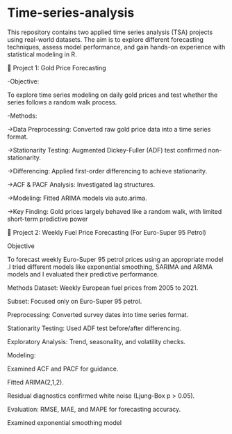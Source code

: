 # Time-series-analysis
This repository contains two applied time series analysis (TSA) projects using real-world datasets. The aim is to explore different forecasting techniques, assess model performance, and gain hands-on experience with statistical modeling in R.

📌 Project 1: Gold Price Forecasting

-Objective:

To explore time series modeling on daily gold prices and test whether the series follows a random walk process.

-Methods:

->Data Preprocessing: Converted raw gold price data into a time series format.

->Stationarity Testing: Augmented Dickey-Fuller (ADF) test confirmed non-stationarity.

->Differencing: Applied first-order differencing to achieve stationarity.

->ACF & PACF Analysis: Investigated lag structures.

->Modeling: Fitted ARIMA models via auto.arima.

->Key Finding: Gold prices largely behaved like a random walk, with limited short-term predictive power


📌 Project 2: Weekly Fuel Price Forecasting (For Euro-Super 95 Petrol)

Objective

To forecast weekly Euro-Super 95 petrol prices using an appropriate model .I tried different models like exponential smoothing, SARIMA and ARIMA models and I evaluated their predictive performance.

Methods
Dataset: Weekly European fuel prices from 2005 to 2021.

Subset: Focused only on Euro-Super 95 petrol.

Preprocessing: Converted survey dates into time series format.

Stationarity Testing: Used ADF test before/after differencing.

Exploratory Analysis: Trend, seasonality, and volatility checks.

Modeling:

Examined ACF and PACF for guidance.

Fitted ARIMA(2,1,2).

Residual diagnostics confirmed white noise (Ljung-Box p > 0.05).

Evaluation: RMSE, MAE, and MAPE for forecasting accuracy.

Examined exponential smoothing model

